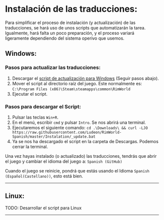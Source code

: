 # Instalación de las traducciones:
Para simplificar el proceso de instalación (y actualización) de las traducciones, se hará uso de unos scripts que automatizarán la tarea.
Igualmente, hará falta un poco preparación, y el proceso variará ligeramente dependiendo del sistema operivo que usemos.

## Windows:
### Pasos para actualizar las traducciones:
1. Descargar el [script de actualización para Windows](_update.bat) (Seguir pasos abajo).
3. Mover el script al directorio raíz del juego. Este normalmente es: `C:\Program Files (x86)\Steam\steamapps\common\RimWorld`
4. Ejecutar el script.

### Pasos para descargar el Script:
1. Pulsar las teclas `Win+R`.
2. En el menú, escribir `cmd` y pulsar `Intro`. Se nos abrirá una terminal.
3. Ejecutaremos el siguiente comando: `cd .\Downloads\ && curl -LJO https://raw.githubusercontent.com/Ludeon/RimWorld-Spanish/master/Instalation/_update.bat`
4. Ya se nos ha descargado el script en la carpeta de Descargas. Podemos cerrar la terminal.

Una vez hayas instalado (o actualizado) las traducciones, tendrás que abrir el juego y cambiar el idioma del juego a: `Spanish (GitHub)`

Cuando el juego se reinicie, pondrá que estás usando el Idioma `Spanish (Español(Castellano))`, esto está bien.

---
## Linux:
TODO: Desarrollar el script para Linux

---
